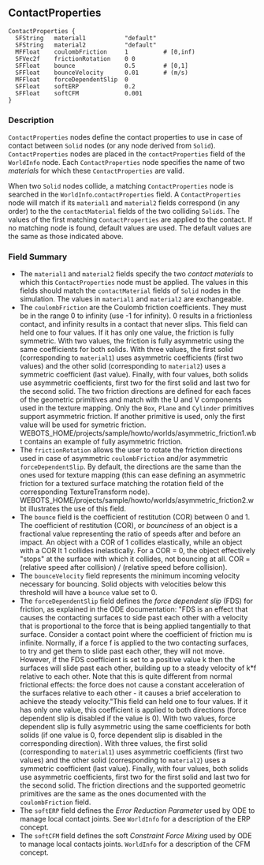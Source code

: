 ## ContactProperties


```
ContactProperties {
  SFString   material1           "default"
  SFString   material2           "default"
  MFFloat    coulombFriction     1          # [0,inf)
  SFVec2f    frictionRotation    0 0
  SFFloat    bounce              0.5        # [0,1]
  SFFloat    bounceVelocity      0.01       # (m/s)
  MFFloat    forceDependentSlip  0
  SFFloat    softERP             0.2
  SFFloat    softCFM             0.001
}
```

### Description

`ContactProperties` nodes define the contact properties to use in case of
contact between `Solid` nodes (or any node derived from `Solid`).
`ContactProperties` nodes are placed in the `contactProperties` field of the
`WorldInfo` node. Each `ContactProperties` node specifies the name of two
*materials* for which these `ContactProperties` are valid.

When two `Solid` nodes collide, a matching `ContactProperties` node is searched
in the `WorldInfo`.`contactProperties` field. A `ContactProperties` node will
match if its `material1` and `material2` fields correspond (in any order) to the
the `contactMaterial` fields of the two colliding `Solid`s. The values of the
first matching `ContactProperties` are applied to the contact. If no matching
node is found, default values are used. The default values are the same as those
indicated above.

### Field Summary

- The `material1` and `material2` fields specify the two *contact materials* to which this `ContactProperties` node must be applied. The values in this fields should match the `contactMaterial` fields of `Solid` nodes in the simulation. The values in `material1` and `material2` are exchangeable.
- The `coulombFriction` are the Coulomb friction coefficients. They must be in the range 0 to infinity (use -1 for infinity). 0 results in a frictionless contact, and infinity results in a contact that never slips. This field can held one to four values. If it has only one value, the friction is fully symmetric. With two values, the friction is fully asymmetric using the same coefficients for both solids. With three values, the first solid (corresponding to `material1`) uses asymmetric coefficients (first two values) and the other solid (corresponding to `material2`) uses a symmetric coefficient (last value). Finally, with four values, both solids use asymmetric coefficients, first two for the first solid and last two for the second solid. The two friction directions are defined for each faces of the geometric primitives and match with the U and V components used in the texture mapping. Only the `Box`, `Plane` and `Cylinder` primitives support asymmetric friction. If another primitive is used, only the first value will be used for symetric friction. WEBOTS_HOME/projects/sample/howto/worlds/asymmetric_friction1.wbt contains an example of fully asymmetric friction.
- The `frictionRotation` allows the user to rotate the friction directions used in case of asymmetric `coulombFriction` and/or asymmetric `forceDependentSlip`. By default, the directions are the same than the ones used for texture mapping (this can ease defining an asymmetric friction for a textured surface matching the rotation field of the corresponding TextureTransform node). WEBOTS_HOME/projects/sample/howto/worlds/asymmetric_friction2.wbt illustrates the use of this field.
- The `bounce` field is the coefficient of restitution (COR) between 0 and 1. The coefficient of restitution (COR), or *bounciness* of an object is a fractional value representing the ratio of speeds after and before an impact. An object with a COR of 1 collides elastically, while an object with a COR lt 1 collides inelastically. For a COR = 0, the object effectively "stops" at the surface with which it collides, not bouncing at all. COR = (relative speed after collision) / (relative speed before collision).
- The `bounceVelocity` field represents the minimum incoming velocity necessary for bouncing. Solid objects with velocities below this threshold will have a `bounce` value set to 0.
- The `forceDependentSlip` field defines the *force dependent slip* (FDS) for friction, as explained in the ODE documentation: "FDS is an effect that causes the contacting surfaces to side past each other with a velocity that is proportional to the force that is being applied tangentially to that surface. Consider a contact point where the coefficient of friction mu is infinite. Normally, if a force f is applied to the two contacting surfaces, to try and get them to slide past each other, they will not move. However, if the FDS coefficient is set to a positive value k then the surfaces will slide past each other, building up to a steady velocity of k*f relative to each other. Note that this is quite different from normal frictional effects: the force does not cause a constant acceleration of the surfaces relative to each other - it causes a brief acceleration to achieve the steady velocity."This field can held one to four values. If it has only one value, this coefficient is applied to both directions (force dependent slip is disabled if the value is 0). With two values, force dependent slip is fully asymmetric using the same coefficients for both solids (if one value is 0, force dependent slip is disabled in the corresponding direction). With three values, the first solid (corresponding to `material1`) uses asymmetric coefficients (first two values) and the other solid (corresponding to `material2`) uses a symmetric coefficient (last value). Finally, with four values, both solids use asymmetric coefficients, first two for the first solid and last two for the second solid. The friction directions and the supported geometric primitives are the same as the ones documented with the `coulombFriction` field.
- The `softERP` field defines the *Error Reduction Parameter* used by ODE to manage local contact joints. See `WorldInfo` for a description of the ERP concept.
- The `softCFM` field defines the soft *Constraint Force Mixing* used by ODE to manage local contacts joints. `WorldInfo` for a description of the CFM concept.

